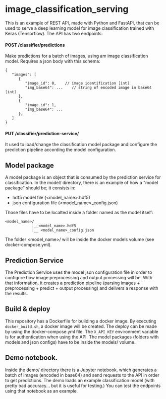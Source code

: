 # image_classification_serving
This is an example of REST API, made with Python and FastAPI, that can be used to serve a deep learning model for image classification trained with Keras (Tensorflow).
The API has two endpoints: 

#### POST  /classifier/predictions
Make predictions for a batch of images, using am image classification model. Requires a json body with this schema:
```
{
   "images": [
      {
         "image_id": 0,    // image identification [int]
         "img_base64": ...    // string of encoded image in base64 [int]
      },
      {
         "image_id": 1,
         "img_base64": ...
      },   
   ]
}
```


#### PUT   /classifier/prediction-service/<model-name>
It used to load/change the classification model package and configure the prediction pipeline according the model configuration. 


## Model package

A model package is an object that is consumed by the prediction service for classification. 
In the model/ directory, there is an example of how a "model package" should be; it consists in:
* hdf5 model file (<model_name>.hdf5)
* json configuration file (<model_name>_config.json)

Those files have to be localted inside a folder named as the model itself:
```
<model_name>/
            |__<model_name>.hdf5
            |__ <model_name>_config.json
```
 The folder <model_name>/ will be inside the docker models volume (see docker-compose.yml).

## Prediction Service

The Prediction Service uses the model json configuration file in order to configure how image preprocessing and output processing will be. With that information, 
it creates a prediction pipeline (parsing images + preprocessing + predict + output processing) and delivers a response with the results.
            
## Build & deploy

This repository has a Dockerfile for building a docker image. By executing ```docker_build.sh```, a docker image will be created.
The deploy can be made by using the docker-compose.yml file. The ```X_API_KEY``` environment variable is for authentication when using the API.
The model packages (folders with models and json configs) have to be inside the models/ volume.

## Demo notebook.

Inside the demo/ directory there is a Jupyter notebook, which generates a batch of images (encoded in base64) and send requests to the API in order
to get predictions. The demo loads an example classification model (with pretty bad accuracy... but it is useful for testing.) 
You can test the endpoints using that notebook as an example.

